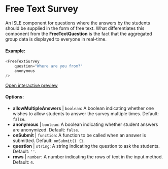 #  Free Text Survey

An ISLE component for questions where the answers by the students should be supplied in the form of free text. What differentiates this component from the **FreeTextQuestion** is the fact that the aggregated group data is displayed to everyone in real-time.

#### Example:

``` js
<FreeTextSurvey 
    question="Where are you from?"
    anonymous
/>
``` 

[Open interactive preview](https://isle.heinz.cmu.edu/components/free-text-survey/)

#### Options:

* __allowMultipleAnswers__ | `boolean`: A boolean indicating whether one wishes to allow students to answer the survey multiple times. Default: `false`.
* __anonymous__ | `boolean`: A boolean indicating whether student answers are anonymized. Default: `false`.
* __onSubmit__ | `function`: A function to be called when an answer is submitted. Default: `onSubmit() {}`.
* __question__ | `string`: A string indicating the question to ask the students. Default: `''`.
* __rows__ | `number`: A number indicating the rows of text in the input method. Default: `4`.
